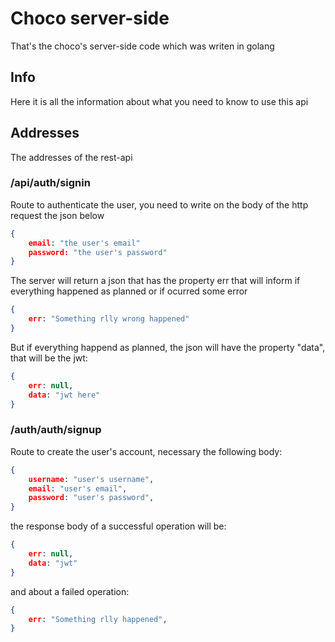 # Choco server-side
That's the choco's server-side code which was writen in golang

## Info
Here it is all the information about what you need to know to use this api

## Addresses
The addresses of the rest-api

### /api/auth/signin
Route to authenticate the user, you need to write on the body of the http request the json below

```json
{
    email: "the user's email"
    password: "the user's password"
}
```

The server will return a json that has the property err that will inform if everything happened as planned or if ocurred some error

```json
{
    err: "Something rlly wrong happened"
}
```

But if everything happend as planned, the json will have the property "data", that will be the jwt:

```json
{
    err: null,
    data: "jwt here"
}
```

### /auth/auth/signup
Route to create the user's account, necessary the following body:

```json
{
    username: "user's username",
    email: "user's email",
    password: "user's password",
}
```

the response body of a successful operation will be:

```json
{
    err: null,
    data: "jwt"
}
```

and about a failed operation:

```json
{
    err: "Something rlly happened",
}
```
